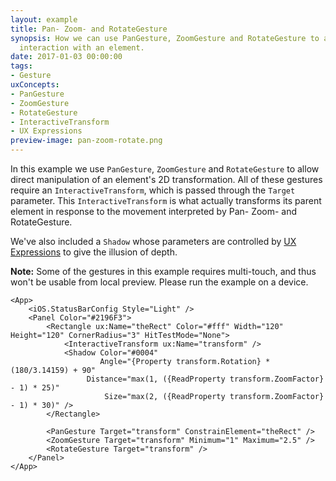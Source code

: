 ```yaml
---
layout: example
title: Pan- Zoom- and RotateGesture
synopsis: How we can use PanGesture, ZoomGesture and RotateGesture to allow direct
  interaction with an element.
date: 2017-01-03 00:00:00
tags:
- Gesture
uxConcepts:
- PanGesture
- ZoomGesture
- RotateGesture
- InteractiveTransform
- UX Expressions
preview-image: pan-zoom-rotate.png
---
```

In this example we use `PanGesture`, `ZoomGesture` and `RotateGesture` to allow direct manipulation of an element's 2D transformation.
All of these gestures require an `InteractiveTransform`, which is passed through the `Target` parameter.
This `InteractiveTransform` is what actually transforms its parent element in response to the movement interpreted by Pan- Zoom- and RotateGesture.

We've also included a `Shadow` whose parameters are controlled by [UX Expressions](/docs/ux-markup/expressions) to give the illusion of depth.

**Note:** Some of the gestures in this example requires multi-touch, and thus won't be usable from local preview. Please run the example on a device.

```
<App>
	<iOS.StatusBarConfig Style="Light" />
	<Panel Color="#2196F3">
		<Rectangle ux:Name="theRect" Color="#fff" Width="120" Height="120" CornerRadius="3" HitTestMode="None">
			<InteractiveTransform ux:Name="transform" />
			<Shadow Color="#0004"
			        Angle="{Property transform.Rotation} * (180/3.14159) + 90"
			     Distance="max(1, ({ReadProperty transform.ZoomFactor} - 1) * 25)"
			         Size="max(2, ({ReadProperty transform.ZoomFactor} - 1) * 30)" />
		</Rectangle>
		
		<PanGesture Target="transform" ConstrainElement="theRect" />
		<ZoomGesture Target="transform" Minimum="1" Maximum="2.5" />
		<RotateGesture Target="transform" />
	</Panel>
</App>
```
